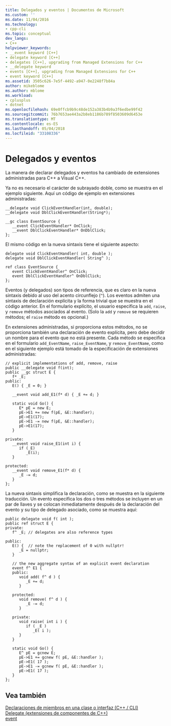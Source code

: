 ```yaml
---
title: Delegados y eventos | Documentos de Microsoft
ms.custom: ''
ms.date: 11/04/2016
ms.technology:
- cpp-cli
ms.topic: conceptual
dev_langs:
- C++
helpviewer_keywords:
- __event keyword [C++]
- delegate keyword [C++]
- delegates [C++], upgrading from Managed Extensions for C++
- __delegate keyword
- events [C++], upgrading from Managed Extensions for C++
- event keyword [C++]
ms.assetid: 3505c626-7e5f-4492-a947-0e2248f7b84a
author: mikeblome
ms.author: mblome
ms.workload:
- cplusplus
- dotnet
ms.openlocfilehash: 69e0ffcb9b9c48de152a383b4b9a3f6edbe99f42
ms.sourcegitcommit: 76b7653ae443a2b8eb1186b789f8503609d6453e
ms.translationtype: MT
ms.contentlocale: es-ES
ms.lasthandoff: 05/04/2018
ms.locfileid: "33108336"
---
```

# <a name="delegates-and-events"></a>Delegados y eventos
La manera de declarar delegados y eventos ha cambiado de extensiones administradas para C++ a Visual C++.  
  
 Ya no es necesario el carácter de subrayado doble, como se muestra en el ejemplo siguiente. Aquí un código de ejemplo en extensiones administradas:  
  
```  
__delegate void ClickEventHandler(int, double);  
__delegate void DblClickEventHandler(String*);  
  
__gc class EventSource {  
   __event ClickEventHandler* OnClick;    
   __event DblClickEventHandler* OnDblClick;    
};  
```  
  
 El mismo código en la nueva sintaxis tiene el siguiente aspecto:  
  
```  
delegate void ClickEventHandler( int, double );  
delegate void DblClickEventHandler( String^ );  
  
ref class EventSource {  
   event ClickEventHandler^ OnClick;   
   event DblClickEventHandler^ OnDblClick;   
};  
```  
  
 Eventos (y delegados) son tipos de referencia, que es claro en la nueva sintaxis debido al uso del acento circunflejo (`^`).  Los eventos admiten una sintaxis de declaración explícita y la forma trivial que se muestra en el código anterior. En el formulario explícito, el usuario especifica la `add`, `raise`, y `remove` métodos asociados al evento. (Solo la `add` y `remove` se requieren métodos; el `raise` método es opcional.)  
  
 En extensiones administradas, si proporciona estos métodos, no se proporciona también una declaración de evento explícita, pero debe decidir un nombre para el evento que no está presente. Cada método se especifica en el formulario `add_EventName`, `raise_EventName`, y `remove_EventName`, como en el siguiente ejemplo está tomado de la especificación de extensiones administradas:  
  
```  
// explicit implementations of add, remove, raise  
public __delegate void f(int);  
public __gc struct E {  
   f* _E;  
public:  
   E() { _E = 0; }  
  
   __event void add_E1(f* d) { _E += d; }  
  
   static void Go() {  
      E* pE = new E;  
      pE->E1 += new f(pE, &E::handler);  
      pE->E1(17);   
      pE->E1 -= new f(pE, &E::handler);  
      pE->E1(17);   
   }  
  
private:  
   __event void raise_E1(int i) {  
      if (_E)  
         _E(i);  
   }  
  
protected:  
   __event void remove_E1(f* d) {  
      _E -= d;  
   }  
};  
```  
  
 La nueva sintaxis simplifica la declaración, como se muestra en la siguiente traducción. Un evento especifica los dos o tres métodos se incluyen en un par de llaves y se colocan inmediatamente después de la declaración del evento y su tipo de delegado asociado, como se muestra aquí:  
  
```  
public delegate void f( int );  
public ref struct E {  
private:  
   f^ _E; // delegates are also reference types  
  
public:  
   E() {  // note the replacement of 0 with nullptr!  
      _E = nullptr;   
   }  
  
   // the new aggregate syntax of an explicit event declaration  
   event f^ E1 {  
   public:  
      void add( f^ d ) {  
         _E += d;  
      }  
  
   protected:  
      void remove( f^ d ) {  
         _E -= d;  
      }  
  
   private:  
      void raise( int i ) {  
         if ( _E )  
            _E( i );  
      }  
   }  
  
   static void Go() {  
      E^ pE = gcnew E;  
      pE->E1 += gcnew f( pE, &E::handler );  
      pE->E1( 17 );   
      pE->E1 -= gcnew f( pE, &E::handler );  
      pE->E1( 17 );   
   }  
};  
```  
  
## <a name="see-also"></a>Vea también  
 [Declaraciones de miembros en una clase o interfaz (C++ / CLI)](../dotnet/member-declarations-within-a-class-or-interface-cpp-cli.md)   
 [Delegate (extensiones de componentes de C++)](../windows/delegate-cpp-component-extensions.md)   
 [event](../windows/event-cpp-component-extensions.md)